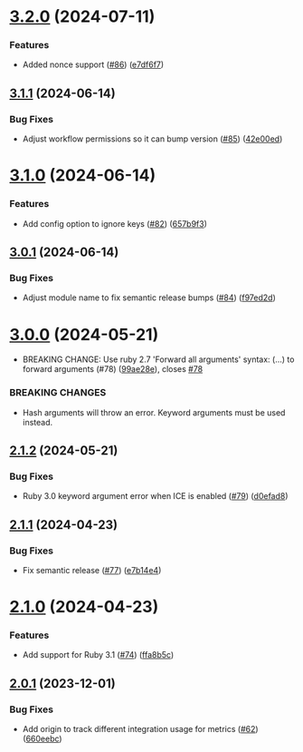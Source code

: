 # [3.2.0](https://github.com/phrase/phraseapp-in-context-editor-ruby/compare/v3.1.1...v3.2.0) (2024-07-11)


### Features

* Added nonce support ([#86](https://github.com/phrase/phraseapp-in-context-editor-ruby/issues/86)) ([e7df6f7](https://github.com/phrase/phraseapp-in-context-editor-ruby/commit/e7df6f7b279c3823dd8a99f0b5d6e2d025863ca7))

## [3.1.1](https://github.com/phrase/phraseapp-in-context-editor-ruby/compare/v3.1.0...v3.1.1) (2024-06-14)


### Bug Fixes

* Adjust workflow permissions so it can bump version ([#85](https://github.com/phrase/phraseapp-in-context-editor-ruby/issues/85)) ([42e00ed](https://github.com/phrase/phraseapp-in-context-editor-ruby/commit/42e00ed821fb594415a1b12d3c3e3ac2c24f951f))

# [3.1.0](https://github.com/phrase/phraseapp-in-context-editor-ruby/compare/v3.0.1...v3.1.0) (2024-06-14)


### Features

* Add config option to ignore keys ([#82](https://github.com/phrase/phraseapp-in-context-editor-ruby/issues/82)) ([657b9f3](https://github.com/phrase/phraseapp-in-context-editor-ruby/commit/657b9f3ebce1ca2a364af1b9b84b0b28ee733983))

## [3.0.1](https://github.com/phrase/phraseapp-in-context-editor-ruby/compare/v3.0.0...v3.0.1) (2024-06-14)


### Bug Fixes

* Adjust module name to fix semantic release bumps ([#84](https://github.com/phrase/phraseapp-in-context-editor-ruby/issues/84)) ([f97ed2d](https://github.com/phrase/phraseapp-in-context-editor-ruby/commit/f97ed2d81a755fa97e3a9a908e42eb8f99e78cc2))

# [3.0.0](https://github.com/phrase/phraseapp-in-context-editor-ruby/compare/v2.1.2...v3.0.0) (2024-05-21)


* BREAKING CHANGE: Use ruby 2.7 'Forward all arguments' syntax: (...) to forward arguments (#78) ([99ae28e](https://github.com/phrase/phraseapp-in-context-editor-ruby/commit/99ae28e2f6fea0ba2ba0eec6eca54a043e21d121)), closes [#78](https://github.com/phrase/phraseapp-in-context-editor-ruby/issues/78)


### BREAKING CHANGES

* Hash arguments will throw an error. Keyword arguments must be used instead.

## [2.1.2](https://github.com/phrase/phraseapp-in-context-editor-ruby/compare/v2.1.1...v2.1.2) (2024-05-21)


### Bug Fixes

* Ruby 3.0 keyword argument error when ICE is enabled ([#79](https://github.com/phrase/phraseapp-in-context-editor-ruby/issues/79)) ([d0efad8](https://github.com/phrase/phraseapp-in-context-editor-ruby/commit/d0efad859b83b7ac78873e012aafcac2d1856481))

## [2.1.1](https://github.com/phrase/phraseapp-in-context-editor-ruby/compare/v2.1.0...v2.1.1) (2024-04-23)


### Bug Fixes

* Fix semantic release ([#77](https://github.com/phrase/phraseapp-in-context-editor-ruby/issues/77)) ([e7b14e4](https://github.com/phrase/phraseapp-in-context-editor-ruby/commit/e7b14e4da17b24f182d7dda227c5a4f2f135cff9))

# [2.1.0](https://github.com/phrase/phraseapp-in-context-editor-ruby/compare/v2.0.1...v2.1.0) (2024-04-23)


### Features

* Add support for Ruby 3.1 ([#74](https://github.com/phrase/phraseapp-in-context-editor-ruby/issues/74)) ([ffa8b5c](https://github.com/phrase/phraseapp-in-context-editor-ruby/commit/ffa8b5c1ab565a2905d97975fe1d7bde617ce2ec))

## [2.0.1](https://github.com/phrase/phraseapp-in-context-editor-ruby/compare/v2.0.0...v2.0.1) (2023-12-01)


### Bug Fixes

* Add origin to track different integration usage for metrics ([#62](https://github.com/phrase/phraseapp-in-context-editor-ruby/issues/62)) ([660eebc](https://github.com/phrase/phraseapp-in-context-editor-ruby/commit/660eebc72a6b787343a0f69fbda9f6d5f71bc778))
